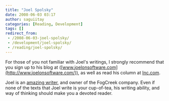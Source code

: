 ```yaml
---
title: "Joel Spolsky"
date: 2008-06-03 03:17
author: saguiitay
categories: [Reading, Development]
tags: []
redirect_from:
 - /2008-06-03-joel-spolsky/
 - /development/joel-spolsky/
 - /reading/joel-spolsky/
---
```

For those of you not familiar with Joel's writings, I strongly recommend that you sign up to his blog at
([www.joelonsoftware.com](http://www.joelonsoftware.com/)), as well as read his column at [Inc.com](http://www.inc.com/).

Joel is an [amazing writer](http://www.amazon.com/gp/search?ie=UTF8&keywords=%26%2334%3BJoel%20Spolsky%26%2334%3B&tag=itaysa.googlepages.com-20&index=books&linkCode=ur2&camp=1789&creative=9325),
and owner of the FogCreek company. Even if none of the texts that Joel write is your cup-of-tea, 
his writing ability, and way of thinking should make you a devoted reader.


